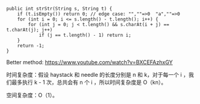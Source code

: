     public int strStr(String s, String t) {
        if (t.isEmpty()) return 0; // edge case: "",""=>0  "a",""=>0
        for (int i = 0; i <= s.length() - t.length(); i++) {
            for (int j = 0; j < t.length() && s.charAt(i + j) == t.charAt(j); j++)
                if (j == t.length() - 1) return i;
        }
        return -1;
    }

Better method:
    https://www.youtube.com/watch?v=BXCEFAzhxGY

时间复杂度：假设 haystack 和 needle 的长度分别是 n 和 k，对于每一个 i ，我们最多执行 k - 1 次，总共会有 n 个 i ，所以时间复杂度是 O（kn）。

空间复杂度：O（1）。